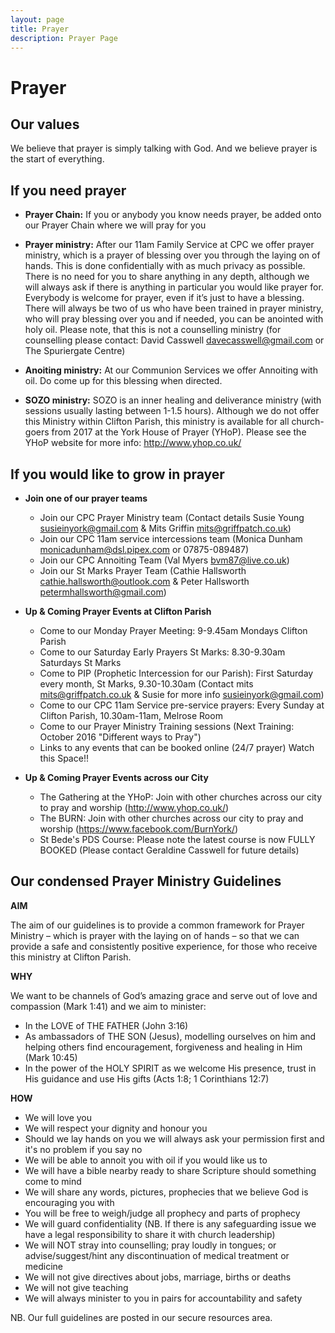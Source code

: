 ```yaml
---
layout: page
title: Prayer
description: Prayer Page
---
```


Prayer
======

Our values
----------

We believe that prayer is simply talking with God. And we believe prayer is the start of everything.

If you need prayer
------------------

+	**Prayer Chain:** If you or anybody you know needs prayer, be added onto our Prayer Chain where we will pray for you 

+	**Prayer ministry:** After our 11am Family Service at CPC we offer prayer ministry, which is a prayer of blessing over you through the laying on of hands. This is done confidentially with as much privacy as possible. There is no need for you to share anything in any depth, although we will always ask if there is anything in particular you would like prayer for. Everybody is welcome for prayer, even if it’s just to have a blessing. There will always be two of us who have been trained in prayer ministry, who will pray blessing over you and if needed, you can be anointed with holy oil. Please note, that this is not a counselling ministry (for counselling please contact: David Casswell <davecasswell@gmail.com> or The Spuriergate Centre)

+	**Anoiting ministry:** At our Communion Services we offer Annoiting with oil. Do come up for this blessing when directed.

+	**SOZO ministry:** SOZO is an inner healing and deliverance ministry (with sessions usually lasting between 1-1.5 hours). Although we do not offer this Ministry within Clifton Parish, this ministry is available for all church-goers from 2017 at the York House of Prayer (YHoP). Please see the YHoP website for more info: <http://www.yhop.co.uk/>

If you would like to grow in prayer
-----------------------------------

+ **Join one of our prayer teams**
  + Join our CPC Prayer Ministry team (Contact details Susie Young susieinyork@gmail.com & Mits Griffin mits@griffpatch.co.uk)
  + Join our CPC 11am service intercessions team (Monica Dunham  monicadunham@dsl.pipex.com or 07875-089487)
  + Join our CPC Annoiting Team (Val Myers bvm87@live.co.uk)
  + Join our St Marks Prayer Team (Cathie Hallsworth cathie.hallsworth@outlook.com & Peter Hallsworth petermhallsworth@gmail.com)

+ **Up & Coming Prayer Events at Clifton Parish**
  + Come to our Monday Prayer Meeting: 9-9.45am Mondays Clifton Parish
  + Come to our Saturday Early Prayers St Marks: 8.30-9.30am Saturdays St Marks
  + Come to PIP (Prophetic Intercession for our Parish): First Saturday every month, St Marks, 9.30-10.30am (Contact mits mits@griffpatch.co.uk & Susie for more info susieinyork@gmail.com)  
  + Come to our CPC 11am Service pre-service prayers: Every Sunday at Clifton Parish, 10.30am-11am, Melrose Room
  + Come to our Prayer Ministry Training sessions (Next Training: October 2016 "Different ways to Pray")
  + Links to any events that can be booked online (24/7 prayer) Watch this Space!!

+ **Up & Coming Prayer Events across our City**
  + The Gathering at the YHoP: Join with other churches across our city to pray and worship (<http://www.yhop.co.uk/>)
  + The BURN: Join with other churches across our city to pray and worship (<https://www.facebook.com/BurnYork/>)
  + St Bede's PDS Course: Please note the latest course is now FULLY BOOKED (Please contact Geraldine Casswell for future details)

  
Our condensed Prayer Ministry Guidelines
----------------------------------------
**AIM**

The aim of our guidelines is to provide a common framework for Prayer Ministry – which is prayer with the laying on of hands – so that we can provide a safe and consistently positive experience, for those who receive this ministry at Clifton Parish.
 
**WHY**

We want to be channels of God’s amazing grace and serve out of love and compassion (Mark 1:41) and we aim to minister:

+	In the LOVE of THE FATHER (John 3:16)
+	As ambassadors of THE SON (Jesus), modelling ourselves on him and helping others find encouragement, forgiveness and healing in Him (Mark 10:45)
+	In the power of the HOLY SPIRIT as we welcome His presence, trust in His guidance and use His gifts (Acts 1:8; 1 Corinthians 12:7)

**HOW**

+	We will love you 
+	We will respect your dignity and honour you
+	Should we lay hands on you we will always ask your permission first and it's no problem if you say no
+	We will be able to annoit you with oil if you would like us to
+	We will have a bible nearby ready to share Scripture should something come to mind
+	We will share any words, pictures, prophecies that we believe God is encouraging you with 
+	You will be free to weigh/judge all prophecy and parts of prophecy
+	We will guard confidentiality (NB. If there is any safeguarding issue we have a legal responsibility to share it with church leadership)
+	We will NOT stray into counselling; pray loudly in tongues; or advise/suggest/hint any discontinuation of medical treatment or medicine
+	We will not give directives about jobs, marriage, births or deaths
+	We will not give teaching 
+	We will always minister to you in pairs for accountability and safety

NB. Our full guidelines are posted in our secure resources area.

